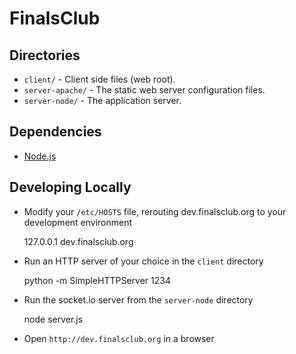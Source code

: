# FinalsClub

## Directories
* `client/`         - Client side files (web root).
* `server-apache/`  - The static web server configuration files.
* `server-node/`    - The application server.

## Dependencies

* [Node.js](https://github.com/joyent/node/wiki/Installation)


## Developing Locally
* Modify your `/etc/HOSTS` file, rerouting dev.finalsclub.org to your development environment

    127.0.0.1 dev.finalsclub.org

* Run an HTTP server of your choice in the `client` directory

    python -m SimpleHTTPServer 1234

* Run the socket.io server from the `server-node` directory

    node server.js

* Open `http://dev.finalsclub.org` in a browser
